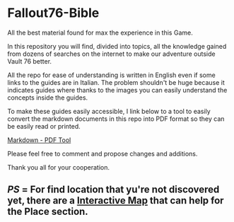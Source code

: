 # Fallout76-Bible
All the best material found for max the experience in this Game.

In this repository you will find, divided into topics, all the knowledge gained from dozens of searches on the internet to make our adventure outside Vault 76 better.

All the repo for ease of understanding is written in English even if some links to the guides are in Italian. The problem shouldn't be huge because it indicates guides where thanks to the images you can easily understand the concepts inside the guides. 

To make these guides easily accessible, I link below to a tool to easily convert the markdown documents in this repo into PDF format so they can be easily read or printed.

[Markdown - PDF Tool](https://products.aspose.app/pdf/conversion/md-to-pdf)

Please feel free to comment and propose changes and additions.

Thank you all for your cooperation.

## *PS* = For find location that yu're not discovered yet, there are a [Interactive Map](https://fallout-76-map.com/) that can help for the Place section.